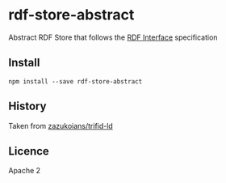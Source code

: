 # rdf-store-abstract

Abstract RDF Store that follows the [RDF Interface](http://bergos.github.io/rdf-ext-spec/) specification

## Install

```
npm install --save rdf-store-abstract
```

## History

Taken from [zazukoians/trifid-ld](https://github.com/zazukoians/trifid-ld)

## Licence

Apache 2